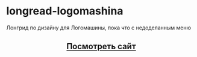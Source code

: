 # longread-logomashina
Лонгрид по дизайну для Логомашины, пока что с недоделанным меню

<h2 align="center"><a  href="https://venyak.github.io/longread-logomashina/">Посмотреть сайт</a></h2>
